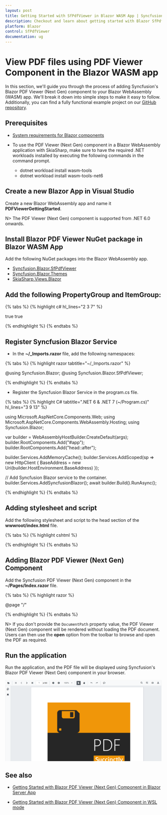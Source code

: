 ```yaml
---
layout: post
title: Getting Started with SfPdfViewer in Blazor WASM App | Syncfusion
description: Checkout and learn about getting started with Blazor SfPdfViewer component in Blazor WebAssembly (WASM) App using Visual Studio and more.
platform: Blazor
control: SfPdfViewer
documentation: ug
---
```


# View PDF files using PDF Viewer Component in the Blazor WASM app

In this section, we'll guide you through the process of adding Syncfusion's Blazor PDF Viewer (Next Gen) component to your Blazor WebAssembly (WASM) app. We'll break it down into simple steps to make it easy to follow. Additionally, you can find a fully functional example project on our [GitHub repository](https://github.com/SyncfusionExamples/blazor-pdf-viewer-examples/tree/master/Getting%20Started/Client-side%20application-SfPdfViewer).

## Prerequisites

* [System requirements for Blazor components](https://blazor.syncfusion.com/documentation/system-requirements)

* To use the PDF Viewer (Next Gen) component in a Blazor WebAssembly application with SkiaSharp, make sure to have the required .NET workloads installed by executing the following commands in the command prompt.
    * dotnet workload install wasm-tools
    * dotnet workload install wasm-tools-net6

## Create a new Blazor App in Visual Studio    

Create a new Blazor WebAssembly app and name it **PDFViewerGettingStarted**.

N> The PDF Viewer (Next Gen) component is supported from .NET 6.0 onwards.

## Install Blazor PDF Viewer NuGet package in Blazor WASM App

Add the following NuGet packages into the Blazor WebAssembly app.

* [Syncfusion.Blazor.SfPdfViewer](https://www.nuget.org/packages/Syncfusion.Blazor.SfPdfViewer) 
* [Syncfusion.Blazor.Themes](https://www.nuget.org/packages/Syncfusion.Blazor.Themes)
* [SkiaSharp.Views.Blazor](https://www.nuget.org/packages/SkiaSharp.Views.Blazor)

## Add the following PropertyGroup and ItemGroup:

{% tabs %}
{% highlight c# hl_lines="2 3 7" %}

<PropertyGroup>
	<WasmNativeStrip>true</WasmNativeStrip>
	<WasmBuildNative>true</WasmBuildNative>
</PropertyGroup>

<ItemGroup>
    <NativeFileReference Include="$(SkiaSharpStaticLibraryPath)\2.0.23\*.a" />
</ItemGroup>

{% endhighlight %}
{% endtabs %}

## Register Syncfusion Blazor Service

* In the **~/_Imports.razor** file, add the following namespaces:

{% tabs %}
{% highlight razor tabtitle="~/_Imports.razor" %}

@using Syncfusion.Blazor;
@using Syncfusion.Blazor.SfPdfViewer;

{% endhighlight %}
{% endtabs %}

* Register the Syncfusion Blazor Service in the program.cs file.

{% tabs %}
{% highlight C# tabtitle=".NET 6 & .NET 7 (~/Program.cs)" hl_lines="3 9 13" %}

using Microsoft.AspNetCore.Components.Web;
using Microsoft.AspNetCore.Components.WebAssembly.Hosting;
using Syncfusion.Blazor;

var builder = WebAssemblyHostBuilder.CreateDefault(args);
builder.RootComponents.Add<App>("#app");
builder.RootComponents.Add<HeadOutlet>("head::after");

builder.Services.AddMemoryCache();
builder.Services.AddScoped(sp => new HttpClient { BaseAddress = new Uri(builder.HostEnvironment.BaseAddress) });

// Add Syncfusion Blazor service to the container.
builder.Services.AddSyncfusionBlazor();
await builder.Build().RunAsync();

{% endhighlight %}
{% endtabs %}

## Adding stylesheet and script

Add the following stylesheet and script to the head section of the **wwwroot/index.html** file.

{% tabs %}
{% highlight cshtml %}

<head>
    <!-- Syncfusion Blazor PDF Viewer (Next Gen) control's theme style sheet -->
    <link href="_content/Syncfusion.Blazor.Themes/bootstrap5.css" rel="stylesheet" />
    <!-- Syncfusion Blazor PDF Viewer (Next Gen) control's scripts -->
    <script src="_content/Syncfusion.Blazor.SfPdfViewer/scripts/syncfusion-blazor-sfpdfviewer.min.js" type="text/javascript"></script>
</head>

{% endhighlight %}
{% endtabs %}

## Adding Blazor PDF Viewer (Next Gen) Component

Add the Syncfusion PDF Viewer (Next Gen) component in the **~/Pages/Index.razor** file.

{% tabs %}
{% highlight razor %}

@page "/"

<SfPdfViewer2 DocumentPath="wwwroot/FileToBeLoaded.pdf"
              Height="100%"
              Width="100%">
</SfPdfViewer2>

{% endhighlight %}
{% endtabs %}

N> If you don't provide the `DocumentPath` property value, the PDF Viewer (Next Gen) component will be rendered without loading the PDF document. Users can then use the **open** option from the toolbar to browse and open the PDF as required.

## Run the application

Run the application, and the PDF file will be displayed using Syncfusion's Blazor PDF Viewer (Next Gen) component in your browser.

![Blazor SfPdfViewer Component](GettingStarted_images/blazor-pdfviewer.png)

## See also

* [Getting Started with Blazor PDF Viewer (Next Gen) Component in Blazor Server App](./server-side-application)

* [Getting Started with Blazor PDF Viewer (Next Gen) Component in WSL mode](./wsl-application)